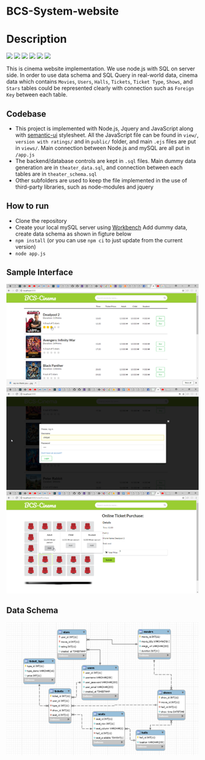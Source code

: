 # BCS-System-website

# Description
![](https://img.shields.io/badge/nodejs-11.2.0-green.svg)
![](https://img.shields.io/badge/npm-6.4.1-red.svg)
![](https://img.shields.io/badge/body_parser%20-1.18.3-blue.svg)
![](https://img.shields.io/badge/express-4.16.3-purple.svg)
![](https://img.shields.io/badge/faker-4.1.0-black.svg)
![](https://img.shields.io/badge/mysql-2.15.0-yellow.svg)


This is cinema website implementation. We use node.js with SQL on server side. In order to use data schema and SQL Query in real-world data, cinema data which contains `Movies`, `Users`, `Halls`, `Tickets`, `Ticket Type`, `Shows`, and `Stars` tables could be represented clearly with connection such as `Foreign Key` between each table. 

## Codebase
* This project is implemented with Node.js, Jquery and JavaScript along with [semantic-ui](https://semantic-ui.com/) stylesheet. All the JavaScript file can be found in `view/`, `version with ratings/` and in `public/` folder, and main `.ejs` files are put in `views/`. Main connection between Node.js and mySQL are all put in `/app.js`
* The backend/database controls are kept in `.sql` files. Main dummy data generation are in `theater_data.sql`, and connection between each tables are in `theater_schema.sql`
* Other subfolders are used to keep the file implemented in the use of third-party libraries, such as node-modules and jquery


## How to run
* Clone the repository
* Create your local mySQL server using [Workbench](https://dev.mysql.com/doc/workbench/en/wb-getting-started-tutorial-creating-a-model.html) Add dummy data, create data schema as shown in figture below
* `npm install` (or you can use `npm ci` to just update from the current version)
* `node app.js`

## Sample Interface

![alt text](https://raw.githubusercontent.com/bunverdenz/BCS_system/master/landing_page.png)
![alt text](https://raw.githubusercontent.com/bunverdenz/BCS_system/master/login.png)
![alt text](https://raw.githubusercontent.com/bunverdenz/BCS_system/master/buy_ticket.png)


## Data Schema

![alt text](https://raw.githubusercontent.com/bunverdenz/BCS_system/master/schema.png)

